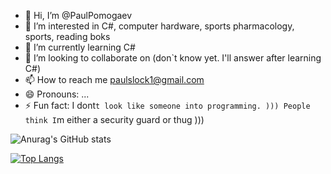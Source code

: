 - 👋 Hi, I’m @PaulPomogaev
- 👀 I’m interested in C#, computer hardware, sports pharmacology, sports, reading boks
- 🌱 I’m currently learning C#
- 💞️ I’m looking to collaborate on (don`t know yet. I'll answer after learning C#)
- 📫 How to reach me paulslock1@gmail.com
- 😄 Pronouns: ...
- ⚡ Fun fact: I dont`t look like someone into programming. ))) People think I`m either a security guard or thug )))

<!---
PaulPomogaev/PaulPomogaev is a ✨ special ✨ repository because its `README.md` (this file) appears on your GitHub profile.
You can click the Preview link to take a look at your changes.
--->
![Anurag's GitHub stats](https://github-readme-stats.vercel.app/api?username=anuraghazra&theme=highcontrast_icons=true)


[![Top Langs](https://github-readme-stats.vercel.app/api/top-langs/?username=anuraghazra&layout=compact)](https://github.com/anuraghazra/github-readme-stats)
